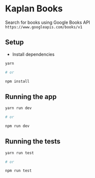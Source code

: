 # Kaplan Books

Search for books using Google Books API `https://www.googleapis.com/books/v1`

## Setup

- Install dependencies

```bash
yarn

# or

npm install
```

## Running the app

```bash
yarn run dev

# or

npm run dev
```

## Running the tests

```bash
yarn run test

# or

npm run test
```
